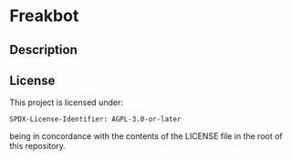 # Freakbot

## Description



## License

This project is licensed under:

    SPDX-License-Identifier: AGPL-3.0-or-later

being in concordance with the contents of the LICENSE file in the root of this
repository.